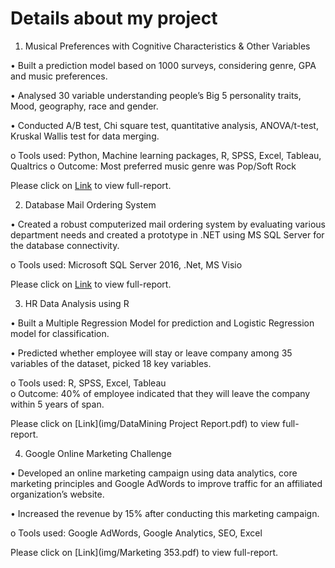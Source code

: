 <h1> 
Details about my project 
</h1>

1)  Musical Preferences with Cognitive Characteristics & Other Variables

•	Built a prediction model based on 1000 surveys, considering genre, GPA and music preferences. 

•	Analysed 30 variable understanding people’s Big 5 personality traits, Mood, geography, race and gender.

•	Conducted A/B test, Chi square test, quantitative analysis, ANOVA/t-test, Kruskal Wallis test for data merging.
  
  o	Tools used: Python, Machine learning packages, R, SPSS, Excel, Tableau, Qualtrics
  o	Outcome: Most preferred music genre was Pop/Soft Rock 

 Please click on [Link](img/577_Phase_2_deliverable_group_9.pdf)  to view full-report.
 
 2) Database Mail Ordering System

•	Created a robust computerized mail ordering system by evaluating various department needs and created a prototype in .NET using MS SQL Server for the database connectivity.

o	Tools used: Microsoft SQL Server 2016, .Net, MS Visio

Please click on [Link](img/Team_6_Final_Report_Database.pdf)  to view full-report.

3) HR Data Analysis using R 

•	Built a Multiple Regression Model for prediction and Logistic Regression model for classification.

•	Predicted whether employee will stay or leave company among 35 variables of the dataset, picked 18 key variables.

o	Tools used:  R, SPSS, Excel, Tableau  
o	Outcome: 40% of employee indicated that they will leave the company within 5 years of span.

Please click on [Link](img/DataMining Project Report.pdf)  to view full-report.

4)  Google Online Marketing Challenge 	

•	Developed an online marketing campaign using data analytics, core marketing principles and Google AdWords to improve traffic for an affiliated organization’s website. 

•	Increased the revenue by 15% after conducting this marketing campaign.

o	Tools used: Google AdWords, Google Analytics, SEO, Excel

Please click on [Link](img/Marketing 353.pdf)  to view full-report.

